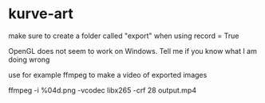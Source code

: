# kurve-art

make sure to create a folder called "export" when using record = True

OpenGL does not seem to work on Windows. Tell me if you know what I am doing wrong

use for example ffmpeg to make a video of exported images

ffmpeg -i %04d.png -vcodec libx265 -crf 28 output.mp4
